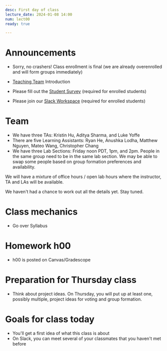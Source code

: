 ```yaml
---
desc: First day of class 
lecture_date: 2024-01-08 14:00
num: lect00
ready: true

---
```


# Announcements

* Sorry, no crashers! Class enrollment is final (we are already overenrolled and will form groups immediately)

* [Teaching Team](https://ucsb-cs148.github.io/w24/staff/) Introduction 
* Please fill out the [Student Survey](https://bit.ly/cs148-survey) (required for enrolled students) 
* Please join our [Slack Workspace](https://join.slack.com/t/ucsb-148-w23/shared_invite/zt-1myeitvup-5oFI2BBZE2TEQjz0VuO~1g) (required for enrolled students)

# Team

* We have three TAs: Kristin Hu, Aditya Sharma, and Luke Yoffe
* There are five Learning Assistants: Ryan He, Anushka Lodha, Matthew Nguyen, Mateo Wang, Christopher Chang
* We have three Lab Sections: Friday noon PDT, 1pm, and 2pm. People in the same group need to be in the same lab section. We may be able to swap some people based on group formation preferences and availability.  

We will have a mixture of office hours / open lab hours
where the instructor, TA and LAs will be available.

We haven't had a chance to work out all the details yet.  Stay tuned.

# Class mechanics

* Go over Syllabus 
  

# Homework h00

* h00 is posted on Canvas/Gradescope

# Preparation for Thursday class

* Think about project ideas. On Thursday, you will put up at least one, possibly multiple, project ideas for voting and group formation.

# Goals for class today

* You'll get a first idea of what this class is about
* On Slack, you can meet several of your classmates that you haven't met before







